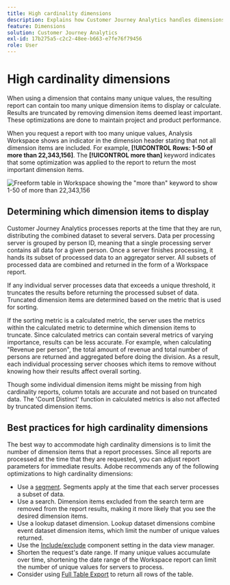 ```yaml
---
title: High cardinality dimensions
description: Explains how Customer Journey Analytics handles dimensions with many unique values
feature: Dimensions
solution: Customer Journey Analytics
exl-id: 17b275a5-c2c2-48ee-b663-e7fe76f79456
role: User
---
```

# High cardinality dimensions

When using a dimension that contains many unique values, the resulting report can contain too many unique dimension items to display or calculate. Results are truncated by removing dimension items deemed least important. These optimizations are done to maintain project and product performance.

When you request a report with too many unique values, Analysis Workspace shows an indicator in the dimension header stating that not all dimension items are included. For example, **[!UICONTROL Rows: 1-50 of more than 22,343,156]**. The **[!UICONTROL more than]** keyword indicates that some optimization was applied to the report to return the most important dimension items.

![Freeform table in Workspace showing the "more than" keyword to show 1-50 of more than 22,343,156](assets/high-cardinality.png)

## Determining which dimension items to display

Customer Journey Analytics processes reports at the time that they are run, distributing the combined dataset to several servers. Data per processing server is grouped by person ID, meaning that a single processing server contains all data for a given person. Once a server finishes processing, it hands its subset of processed data to an aggregator server. All subsets of processed data are combined and returned in the form of a Workspace report.

If any individual server processes data that exceeds a unique threshold, it truncates the results before returning the processed subset of data. Truncated dimension items are determined based on the metric that is used for sorting.

If the sorting metric is a calculated metric, the server uses the metrics within the calculated metric to determine which dimension items to truncate. Since calculated metrics can contain several metrics of varying importance, results can be less accurate. For example, when calculating "Revenue per person", the total amount of revenue and total number of persons are returned and aggregated before doing the division. As a result, each individual processing server chooses which items to remove without knowing how their results affect overall sorting.

Though some individual dimension items might be missing from high cardinality reports, column totals are accurate and not based on truncated data. The 'Count Distinct' function in calculated metrics is also not affected by truncated dimension items.

## Best practices for high cardinality dimensions

The best way to accommodate high cardinality dimensions is to limit the number of dimension items that a report processes. Since all reports are processed at the time that they are requested, you can adjust report parameters for immediate results. Adobe recommends any of the following optimizations to high cardinality dimensions:

* Use a [segment](/help/components/segments/seg-create.md). Segments apply at the time that each server processes a subset of data.
* Use a search. Dimension items excluded from the search term are removed from the report results, making it more likely that you see the desired dimension items.
* Use a lookup dataset dimension. Lookup dataset dimensions combine event dataset dimension items, which limit the number of unique values returned.
* Use the [Include/exclude](/help/data-views/component-settings/include-exclude-values.md) component setting in the data view manager.
* Shorten the request's date range. If many unique values accumulate over time, shortening the date range of the Workspace report can limit the number of unique values for servers to process.
* Consider using [Full Table Export](/help/analysis-workspace/export/export-cloud.md) to return all rows of the table.
